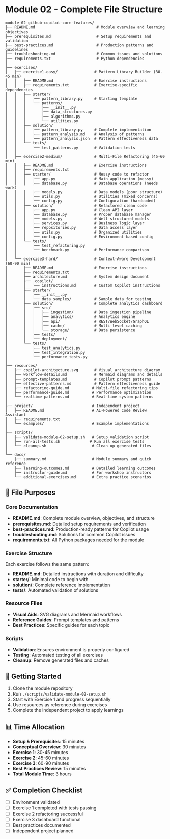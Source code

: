 # Module 02 - Complete File Structure

```
module-02-github-copilot-core-features/
├── README.md                           # Module overview and learning objectives
├── prerequisites.md                    # Setup requirements and validation
├── best-practices.md                   # Production patterns and guidelines
├── troubleshooting.md                  # Common issues and solutions
├── requirements.txt                    # Python dependencies
│
├── exercises/
│   ├── exercise1-easy/                # Pattern Library Builder (30-45 min)
│   │   ├── README.md                  # Exercise instructions
│   │   ├── requirements.txt           # Exercise-specific dependencies
│   │   ├── starter/
│   │   │   ├── pattern_library.py     # Starting template
│   │   │   └── patterns/
│   │   │       ├── __init__.py
│   │   │       ├── data_structures.py
│   │   │       ├── algorithms.py
│   │   │       └── utilities.py
│   │   ├── solution/
│   │   │   ├── pattern_library.py     # Complete implementation
│   │   │   ├── pattern_analysis.md    # Analysis of patterns
│   │   │   └── pattern_analysis.json  # Pattern effectiveness data
│   │   └── tests/
│   │       └── test_patterns.py       # Validation tests
│   │
│   ├── exercise2-medium/              # Multi-File Refactoring (45-60 min)
│   │   ├── README.md                  # Exercise instructions
│   │   ├── requirements.txt
│   │   ├── starter/                   # Messy code to refactor
│   │   │   ├── app.py                 # Main application (messy)
│   │   │   ├── database.py            # Database operations (needs work)
│   │   │   ├── models.py              # Data models (poor structure)
│   │   │   ├── utils.py               # Utilities (mixed concerns)
│   │   │   └── config.py              # Configuration (hardcoded)
│   │   ├── solution/                  # Refactored clean code
│   │   │   ├── app.py                 # Clean API layer
│   │   │   ├── database.py            # Proper database manager
│   │   │   ├── models.py              # Well-structured models
│   │   │   ├── services.py            # Business logic layer
│   │   │   ├── repositories.py        # Data access layer
│   │   │   ├── utils.py               # Organized utilities
│   │   │   └── config.py              # Environment-based config
│   │   └── tests/
│   │       ├── test_refactoring.py
│   │       └── benchmark.py           # Performance comparison
│   │
│   └── exercise3-hard/                # Context-Aware Development (60-90 min)
│       ├── README.md                  # Exercise instructions
│       ├── requirements.txt
│       ├── architecture.md            # System design document
│       ├── .copilot/
│       │   └── instructions.md        # Custom Copilot instructions
│       ├── starter/
│       │   ├── __init__.py
│       │   └── data_samples/          # Sample data for testing
│       ├── solution/                  # Complete analytics dashboard
│       │   ├── src/
│       │   │   ├── ingestion/         # Data ingestion pipeline
│       │   │   ├── analytics/         # Analytics engine
│       │   │   ├── api/               # REST/WebSocket/GraphQL
│       │   │   ├── cache/             # Multi-level caching
│       │   │   └── storage/           # Data persistence
│       │   ├── tests/
│       │   └── deployment/
│       └── tests/
│           ├── test_analytics.py
│           ├── test_integration.py
│           └── performance_tests.py
│
├── resources/
│   ├── copilot-architecture.svg       # Visual architecture diagram
│   ├── workflow-details.md            # Mermaid diagrams and details
│   ├── prompt-templates.md            # Copilot prompt patterns
│   ├── effective-patterns.md          # Pattern effectiveness guide
│   ├── refactoring-guide.md          # Multi-file refactoring tips
│   ├── performance-guide.md          # Performance optimization
│   └── realtime-patterns.md          # Real-time system patterns
│
├── project/                          # Independent project
│   ├── README.md                     # AI-Powered Code Review Assistant
│   ├── requirements.txt
│   └── examples/                     # Example implementations
│
├── scripts/
│   ├── validate-module-02-setup.sh   # Setup validation script
│   ├── run-all-tests.sh             # Run all exercise tests
│   └── cleanup.sh                    # Clean up generated files
│
└── docs/
    ├── summary.md                    # Module summary and quick reference
    ├── learning-outcomes.md          # Detailed learning outcomes
    ├── instructor-guide.md           # For workshop instructors
    └── additional-exercises.md       # Extra practice scenarios
```

## 📁 File Purposes

### Core Documentation
- **README.md**: Complete module overview, objectives, and structure
- **prerequisites.md**: Detailed setup requirements and verification
- **best-practices.md**: Production-ready patterns for Copilot usage
- **troubleshooting.md**: Solutions for common Copilot issues
- **requirements.txt**: All Python packages needed for the module

### Exercise Structure
Each exercise follows the same pattern:
- **README.md**: Detailed instructions with duration and difficulty
- **starter/**: Minimal code to begin with
- **solution/**: Complete reference implementation
- **tests/**: Automated validation of solutions

### Resource Files
- **Visual Aids**: SVG diagrams and Mermaid workflows
- **Reference Guides**: Prompt templates and patterns
- **Best Practices**: Specific guides for each topic

### Scripts
- **Validation**: Ensures environment is properly configured
- **Testing**: Automated testing of all exercises
- **Cleanup**: Remove generated files and caches

## 🚀 Getting Started

1. Clone the module repository
2. Run `./scripts/validate-module-02-setup.sh`
3. Start with Exercise 1 and progress sequentially
4. Use resources as reference during exercises
5. Complete the independent project to apply learnings

## 📊 Time Allocation

- **Setup & Prerequisites**: 15 minutes
- **Conceptual Overview**: 30 minutes
- **Exercise 1**: 30-45 minutes
- **Exercise 2**: 45-60 minutes  
- **Exercise 3**: 60-90 minutes
- **Best Practices Review**: 15 minutes
- **Total Module Time**: 3 hours

## ✅ Completion Checklist

- [ ] Environment validated
- [ ] Exercise 1 completed with tests passing
- [ ] Exercise 2 refactoring successful
- [ ] Exercise 3 dashboard functional
- [ ] Best practices documented
- [ ] Independent project planned